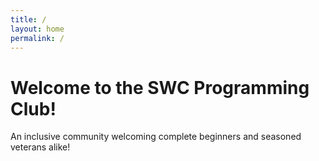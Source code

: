 ```yaml
---
title: /
layout: home
permalink: /
---
```


# Welcome to the SWC Programming Club!

An inclusive community welcoming complete beginners and seasoned veterans alike!

